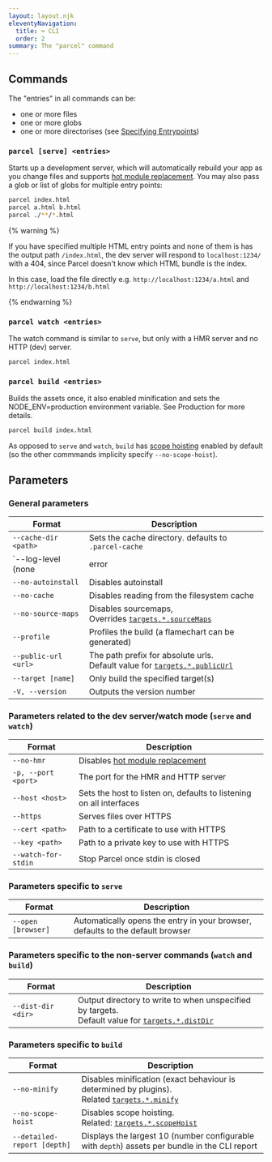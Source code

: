 ```yaml
---
layout: layout.njk
eleventyNavigation:
  title: ⌨️ CLI
  order: 2
summary: The "parcel" command
---
```


## Commands

The "entries" in all commands can be:

- one or more files
- one or more globs
- one or more directorises (see [Specifying Entrypoints](/getting-started/configuration/#specifying-entrypoints))

### `parcel [serve] <entries>`

Starts up a development server, which will automatically rebuild your app as you change files and supports [hot module replacement](/features/hmr/).
You may also pass a glob or list of globs for multiple entry points:

```bash
parcel index.html
parcel a.html b.html
parcel ./**/*.html
```

{% warning %}

If you have specified multiple HTML entry points and none of them is has the output path `/index.html`, the dev server will respond to `localhost:1234/` with a 404, since Parcel doesn't know which HTML bundle is the index.

In this case, load the file directly e.g. `http://localhost:1234/a.html` and `http://localhost:1234/b.html`

{% endwarning %}

### `parcel watch <entries>`

The watch command is similar to `serve`, but only with a HMR server and no HTTP (dev) server.

```bash
parcel index.html
```

### `parcel build <entries>`

Builds the assets once, it also enabled minification and sets the NODE_ENV=production environment variable. See Production for more details.

```bash
parcel build index.html
```

As opposed to `serve` and `watch`, `build` has [scope hoisting](/features/scope-hoisting) enabled by default (so the other commmands implicity specify `--no-scope-hoist`).

## Parameters

### General parameters

| Format                                       | Description                                                                                                                  |
| -------------------------------------------- | ---------------------------------------------------------------------------------------------------------------------------- |
| `--cache-dir <path>`                         | Sets the cache directory. defaults to `.parcel-cache`                                                                        |
| `--log-level (none|error|warn|info|verbose)` | Sets the log level                                                                                                           |
| `--no-autoinstall`                           | Disables autoinstall                                                                                                         |
| `--no-cache`                                 | Disables reading from the filesystem cache                                                                                   |
| `--no-source-maps`                           | Disables sourcemaps, <br> Overrides [`targets.*.sourceMaps`](/getting-started/configuration/#sourcemap)                      |
| `--profile`                                  | Profiles the build (a flamechart can be generated)                                                                           |
| `--public-url <url>`                         | The path prefix for absolute urls. <br> Default value for [`targets.*.publicUrl`](/getting-started/configuration/#targets-2) |
| `--target [name]`                            | Only build the specified target(s)                                                                                           |
| `-V, --version`                              | Outputs the version number                                                                                                   |

### Parameters related to the dev server/watch mode (`serve` and `watch`)

| Format              | Description                                                         |
| ------------------- | ------------------------------------------------------------------- |
| `--no-hmr`          | Disables [hot module replacement](/features/hmr)                    |
| `-p, --port <port>` | The port for the HMR and HTTP server                                |
| `--host <host>`     | Sets the host to listen on, defaults to listening on all interfaces |
| `--https`           | Serves files over HTTPS                                             |
| `--cert <path>`     | Path to a certificate to use with HTTPS                             |
| `--key <path>`      | Path to a private key to use with HTTPS                             |
| `--watch-for-stdin` | Stop Parcel once stdin is closed                                    |

### Parameters specific to `serve`

| Format             | Description                                                                    |
| ------------------ | ------------------------------------------------------------------------------ |
| `--open [browser]` | Automatically opens the entry in your browser, defaults to the default browser |

### Parameters specific to the non-server commands (`watch` and `build`)

| Format             | Description                                                                                                                                       |
| ------------------ | ------------------------------------------------------------------------------------------------------------------------------------------------- |
| `--dist-dir <dir>` | Output directory to write to when unspecified by targets. <br> Default value for [`targets.*.distDir`](/getting-started/configuration/#targets-2) |

### Parameters specific to `build`

| Format                      | Description                                                                                                                                    |
| --------------------------- | ---------------------------------------------------------------------------------------------------------------------------------------------- |
| `--no-minify`               | Disables minification (exact behaviour is determined by plugins). <br> Related [`targets.*.minify`](/getting-started/configuration/#targets-2) |
| `--no-scope-hoist`          | Disables scope hoisting. <br> Related: [`targets.*.scopeHoist`](/getting-started/configuration/#targets-2)                                     |
| `--detailed-report [depth]` | Displays the largest 10 (number configurable with `depth`) assets per bundle in the CLI report                                                 |
